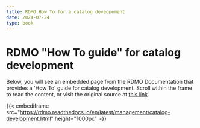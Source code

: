 ```yaml
---
title: RDMO How To for a catalog deveopement
date: 2024-07-24
type: book
---    
```


# RDMO "How To guide" for catalog development

Below, you will see an embedded page from the RDMO Documentation that provides a 'How To' guide for catalog development. Scroll within the frame to read the content, or visit the original source at 
<a href="https://rdmo.readthedocs.io/en/latest/management/catalog-development.html">
this link</a>.

{{< embediframe src="https://rdmo.readthedocs.io/en/latest/management/catalog-development.html" height="1000px" >}}
